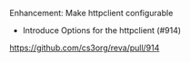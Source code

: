 Enhancement: Make httpclient configurable

- Introduce Options for the httpclient (#914)

https://github.com/cs3org/reva/pull/914
